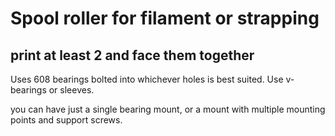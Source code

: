 # Spool roller for filament or strapping

## print at least 2 and face them together


Uses 608 bearings bolted into whichever holes is best suited. Use v-bearings 
or sleeves.

you can have just a single bearing mount, or a mount with multiple mounting
points and support screws.